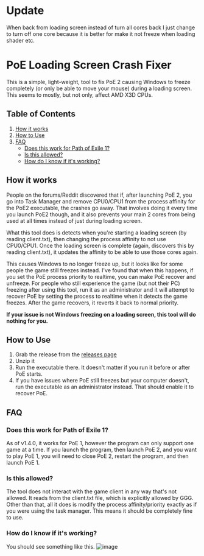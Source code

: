 # Update
When back from loading screen instead of turn all cores back I just change to turn off one core because it is better for make it not freeze when loading shader etc.



# PoE Loading Screen Crash Fixer

This is a simple, light-weight, tool to fix PoE 2 causing Windows to freeze completely (or only be able to move your mouse) during a loading screen. This seems to mostly, but not only, affect AMD X3D CPUs.

## Table of Contents

1. [How it works](#how-it-works)
2. [How to Use](#how-to-use)
3. [FAQ](#faq)
   - [Does this work for Path of Exile 1?](#does-this-work-for-path-of-exile-1)
   - [Is this allowed?](#is-this-allowed)
   - [How do I know if it's working?](#how-do-i-know-if-its-working)

## How it works

People on the forums/Reddit discovered that if, after launching PoE 2, you go into Task Manager and remove CPU0/CPU1 from the process affinity for the PoE2 executable, the crashes go away.
That involves doing it every time you launch PoE2 though, and it also prevents your main 2 cores from being used at all times instead of just during loading screen.

What this tool does is detects when you're starting a loading screen (by reading client.txt), then changing the process affinity to not use CPU0/CPU1. Once the loading screen is complete
(again, discovers this by reading client.txt), it updates the affinity to be able to use those cores again.

This causes Windows to no longer freeze up, but it looks like for some people the game still freezes instead. I've found that when this happens, if you set the PoE process priority to realtime,
you can make PoE recover and unfreeze. For people who still experience the game (but not their PC) freezing after using this tool, run it as an administrator and it will attempt to recover
PoE by setting the process to realtime when it detects the game freezes. After the game recovers, it reverts it back to normal priority.

**If your issue is not Windows freezing on a loading screen, this tool will do nothing for you.**

## How to Use

1. Grab the release from the [releases page](https://github.com/Kapps/PoEUncrasher/releases/)
2. Unzip it
3. Run the executable there. It doesn't matter if you run it before or after PoE starts.
4. If you have issues where PoE still freezes but your computer doesn't, run the executable as an administrator instead. That should enable it to recover PoE.

## FAQ

### Does this work for Path of Exile 1?
As of v1.4.0, it works for PoE 1, however the program can only support one game at a time. If you launch the program, then launch PoE 2, and you want to play PoE 1, you will need to close PoE 2, restart the program, and then launch PoE 1.

### Is this allowed?
The tool does not interact with the game client in any way that's not allowed. It reads from the client.txt file, which is explicitly allowed by GGG. Other than that, all it does is modify the process affinity/priority exactly as if you were using the task manager. This means it should be completely fine to use.

### How do I know if it's working?
You should see something like this.
![image](https://github.com/user-attachments/assets/03e95e15-bbb1-4ebd-8c2f-345c37ab4643)
